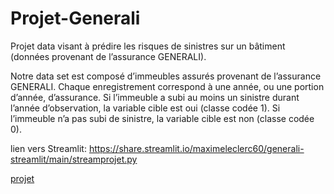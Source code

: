 # Projet-Generali

Projet data visant à prédire les risques de sinistres sur un bâtiment (données provenant de l’assurance GENERALI).

Notre data set est composé d’immeubles assurés provenant de l’assurance GENERALI. Chaque enregistrement correspond
à une année, ou une portion d’année, d’assurance. Si l’immeuble a subi au moins un sinistre durant l’année d’observation,
la variable cible est oui (classe codée 1). Si l’immeuble n’a pas subi de sinistre, la variable cible est non (classe codée 0).

lien vers Streamlit:
https://share.streamlit.io/maximeleclerc60/generali-streamlit/main/streamprojet.py

[projet](https://share.streamlit.io/maximeleclerc60/generali-streamlit/main/streamprojet.py)
